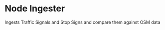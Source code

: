 Node Ingester
=============

Ingests Traffic Signals and Stop Signs and compare them against OSM data


